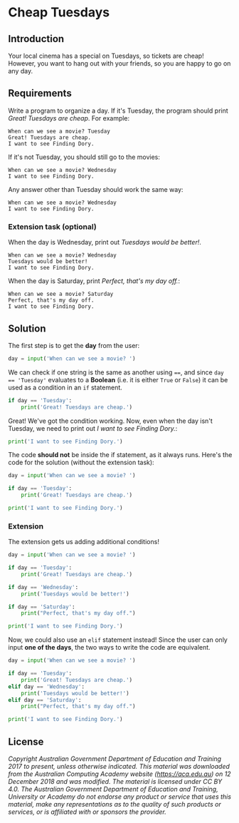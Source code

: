 # Cheap Tuesdays

## Introduction
Your local cinema has a special on Tuesdays, so tickets are cheap! However, you want to hang out with your friends, so you are happy to go on any day.

## Requirements
Write a program to organize a day. If it's Tuesday, the program should print *Great! Tuesdays are
cheap*. For example:

```text
When can we see a movie? Tuesday
Great! Tuesdays are cheap.
I want to see Finding Dory.
```

If it's not Tuesday, you should still go to the movies:

```text
When can we see a movie? Wednesday
I want to see Finding Dory.
```

Any answer other than Tuesday should work the same way:

```text
When can we see a movie? Wednesday
I want to see Finding Dory.
```

### Extension task (optional)
When the day is Wednesday, print out *Tuesdays would be better!*.

```text
When can we see a movie? Wednesday
Tuesdays would be better!
I want to see Finding Dory.
```

When the day is Saturday, print *Perfect, that's my day off.*:

```text
When can we see a movie? Saturday
Perfect, that's my day off.
I want to see Finding Dory.
```

## Solution
The first step is to get the **day** from the user:

```python
day = input('When can we see a movie? ')
```

We can check if one string is the same as another using `==`, and since `day == 'Tuesday'` evaluates to a **Boolean** (i.e. it is either `True` or `False`) it can be used as a condition in an `if` statement.

```python
if day == 'Tuesday':
    print('Great! Tuesdays are cheap.')
```

Great! We've got the condition working. Now, even when the day isn't Tuesday, we need to print out *I want to see Finding Dory.*:

```python
print('I want to see Finding Dory.')
```

The code **should not** be inside the if statement, as it always runs. Here's the code for the solution (without the extension task):

```python
day = input('When can we see a movie? ')

if day == 'Tuesday':
    print('Great! Tuesdays are cheap.')

print('I want to see Finding Dory.')
```

### Extension
The extension gets us adding additional conditions!

```python
day = input('When can we see a movie? ')

if day == 'Tuesday':
    print('Great! Tuesdays are cheap.')

if day == 'Wednesday':
    print('Tuesdays would be better!')

if day == 'Saturday':
    print("Perfect, that's my day off.")

print('I want to see Finding Dory.')
```

Now, we could also use an `elif` statement instead! Since the user can only input **one of the days**, the two ways to write the code are equivalent.

```python
day = input('When can we see a movie? ')

if day == 'Tuesday':
    print('Great! Tuesdays are cheap.')
elif day == 'Wednesday':
    print('Tuesdays would be better!')
elif day == 'Saturday':
    print("Perfect, that's my day off.")

print('I want to see Finding Dory.')
```

## License
*Copyright Australian Government Department of Education and Training 2017 to present, unless otherwise indicated. This material was downloaded from the Australian Computing Academy website (https://aca.edu.au) on 12 December 2018 and was modified. The material is licensed under CC BY 4.0. The Australian Government Department of Education and Training, University or Academy do not endorse any product or service that uses this material, make any representations as to the quality of such products or services, or is affiliated with or sponsors the provider.*
